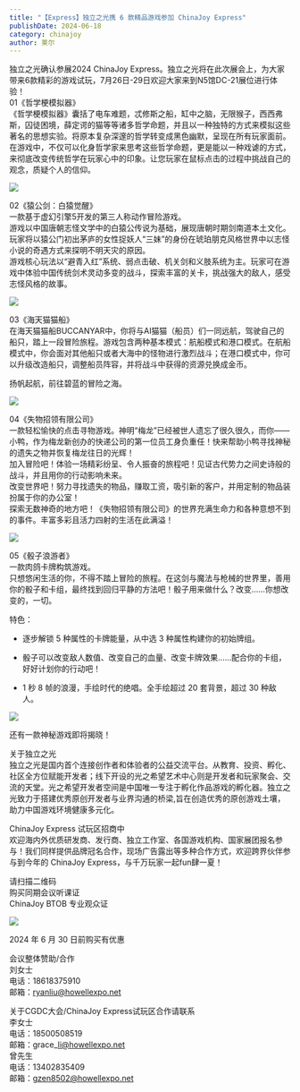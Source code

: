 ```yaml
---
title: "【Express】独立之光携 6 款精品游戏参加 ChinaJoy Express"
publishDate: 2024-06-18
category: chinajoy
author: 莱尔
---
```


独立之光确认参展2024 ChinaJoy Express。独立之光将在此次展会上，为大家带来6款精彩的游戏试玩，7月26日-29日欢迎大家来到N5馆DC-21展位进行体验！  
01《哲学梗模拟器》  
《哲学梗模拟器》囊括了电车难题，忒修斯之船，缸中之脑，无限猴子，西西弗斯，囚徒困境，薛定谔的猫等等诸多哲学命题，并且以一种独特的方式来模拟这些著名的思想实验。将原本复杂深邃的哲学转变成黑色幽默，呈现在所有玩家面前。  
在游戏中，不仅可以化身哲学家来思考这些哲学命题，更是能以一种戏谑的方式，来彻底改变传统哲学在玩家心中的印象。让您玩家在鼠标点击的过程中挑战自己的观念，质疑个人的信仰。

![](https://ec-net-1251389766.cos.ap-shanghai.myqcloud.com/wp-content/uploads/2024/06/20240618225911868-1024x576.png)

02《猿公剑：白猿觉醒》  
一款基于虚幻引擎5开发的第三人称动作冒险游戏。  
游戏以中国唐朝志怪文学中的白猿公传说为基础，展现唐朝时期剑南道本土文化。玩家将以猿公门初出茅庐的女性捉妖人“三妹”的身份在琥珀朋克风格世界中以志怪小说的奇遇方式来探明不明天灾的原因。  
游戏核心玩法以“避青入红”系统、弱点击破、机关剑和义肢系统为主。玩家可在游戏中体验中国传统剑术灵动多变的战斗，探索丰富的关卡，挑战强大的敌人，感受志怪风格的故事。

![](https://ec-net-1251389766.cos.ap-shanghai.myqcloud.com/wp-content/uploads/2024/06/20240618225915231-1024x576.jpg)

03《海天猫猫船》  
在海天猫猫船BUCCANYAR中，你将与AI猫猫（船员）们一同远航，驾驶自己的船只，踏上一段冒险旅程。游戏包含两种基本模式：航船模式和港口模式。在航船模式中，你会面对其他船只或者大海中的怪物进行激烈战斗；在港口模式中，你可以升级改造船只，调整船员阵容，并将战斗中获得的资源兑换成金币。

扬帆起航，前往碧蓝的冒险之海。

![](https://ec-net-1251389766.cos.ap-shanghai.myqcloud.com/wp-content/uploads/2024/06/20240618225937612-1024x577.jpg)

04《失物招领有限公司》  
一款轻松愉快的点击寻物游戏。神明“梅龙”已经被世人遗忘了很久很久，而你——小鸭，作为梅龙新创办的快递公司的第一位员工身负重任！快来帮助小鸭寻找神秘的遗失之物并恢复梅龙往日的光辉！  
加入冒险吧！体验一场精彩纷呈、令人振奋的旅程吧！见证古代势力之间史诗般的战斗，并且用你的行动影响未来。  
改变世界吧！努力寻找遗失的物品，赚取工资，吸引新的客户，并用定制的物品装扮属于你的办公室！  
探索无数神奇的地方吧！《失物招领有限公司》的世界充满生命力和各种意想不到的事件。丰富多彩且活力四射的生活在此满溢！

![](https://ec-net-1251389766.cos.ap-shanghai.myqcloud.com/wp-content/uploads/2024/06/20240618225939798-1024x576.jpg)

05《骰子浪游者》  
一款肉鸽卡牌构筑游戏。  
只想悠闲生活的你，不得不踏上冒险的旅程。在这剑与魔法与枪械的世界里，善用你的骰子和卡组，最终找到回归平静的方法吧！骰子用来做什么？改变……你想改变的，一切。

特色：

- 逐步解锁 5 种属性的卡牌能量，从中选 3 种属性构建你的初始牌组。

- 骰子可以改变敌人数值、改变自己的血量、改变卡牌效果……配合你的卡组，好好计划你的行动吧！

- 1 秒 8 帧的浪漫，手绘时代的绝唱。全手绘超过 20 套背景，超过 30 种敌人。

![](https://ec-net-1251389766.cos.ap-shanghai.myqcloud.com/wp-content/uploads/2024/06/20240618225945246-1024x576.jpg)

还有一款神秘游戏即将揭晓！

关于独立之光  
独立之光是国内首个连接创作者和体验者的公益交流平台。从教育、投资、孵化、社区全方位赋能开发者；线下开设的光之希望艺术中心则是开发者和玩家聚会、交流的天堂。光之希望开发者空间是中国唯一专注于孵化作品游戏的孵化器。独立之光致力于搭建优秀原创开发者与业界沟通的桥梁,旨在创造优秀的原创游戏土壤，助力中国游戏环境健康多元化。

ChinaJoy Express 试玩区招商中  
欢迎海内外优质研发商、发行商、独立工作室、各国游戏机构、国家展团报名参与！我们同样提供品牌冠名合作，现场广告露出等多种合作方式，欢迎跨界伙伴参与到今年的 ChinaJoy Express，与千万玩家一起fun肆一夏！

请扫描二维码  
购买同期会议听课证  
ChinaJoy BTOB 专业观众证

![](https://ec-net-1251389766.cos.ap-shanghai.myqcloud.com/wp-content/uploads/2024/06/20240618225948308.jpg)

2024 年 6 月 30 日前购买有优惠

会议整体赞助/合作  
刘女士  
电话：18618375910  
邮箱：ryanliu@howellexpo.net

关于CGDC大会/ChinaJoy Express试玩区合作请联系  
李女士  
电话：18500508519  
邮箱：grace\_li@howellexpo.net  
曾先生  
电话：13402835409  
邮箱：gzen8502@howellexpo.net
